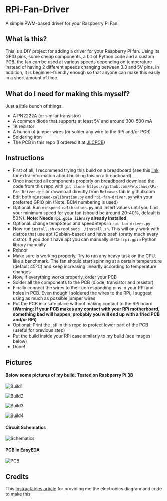 # RPi-Fan-Driver
A simple PWM-based driver for your Raspberry Pi Fan

## What is this?
This is a DIY project for adding a driver for your Raspberry Pi fan. Using its GPIO pins, some cheap components, a bit of Python code and a custom PCB, the fan can be used at various speeds depending on temperature instead of having 2 different speeds changing between 3.3 and 5V pins. In addition, it is beginner-friendly enough so that anyone can make this easily in a short amount of time.

## What do I need for making this myself?
Just a little bunch of things:

- A PN2222A (or similar transistor)
- A common diode that supports at least 5V and around 300-500 mA
- 1K resistor
- A bunch of jumper wires (or solder any wire to the RPi and/or PCB)
- Soldering iron
- The PCB in this repo (I ordered it at [JLCPCB](https://jlcpcb.com))

## Instructions
- First of all, I recommend trying this build on a breadboard (see this [link](https://www.instructables.com/PWM-Regulated-Fan-Based-on-CPU-Temperature-for-Ras/) for extra information about building this on a breadboard)
- Once inserted all components properly on breadboard download the code from this repo with `git clone https://github.com/Pelochus/RPi-Fan-Driver.git` or download directly from `Releases` tab in github.com
- Edit both `minspeed-calibration.py` and `rpi-fan-driver.py` with your preferred GPIO pin (Note: BCM numbering is used)
- Optional: Run `minspeed-calibration.py` and insert values until you find your minimum speed for your fan (should be around 20-40%, default is 50%). **Note: Needs `rpi.gpio library` already installed**
- Optional: change tempSteps and speedSteps in `rpi-fan-driver.py`
- Now run `install.sh` as root `sudo ./install.sh`. This will only work with distros that use apt (Debian-based) and have bash (pretty much every distro). If you don't have apt you can manually install `rpi.gpio` Python library manually
- Reboot
- Make sure is working properly. Try to run any heavy task on the CPU, like a benchmark. The fan should start spinning at a certain temperature (default 45ºC) and keep increasing linearlly according to temperature changes
- Now, if everything works properly, order your PCB
- Solder all the components to the PCB (diode, transistor and resistor)
- Finally connect the wires to their corresponding pins in your RPi and holes in PCB. Even though I soldered the wires to the RPi, I suggest using as much as possible jumper wires
- Put the PCB in a safe place without making contact to the RPi board **(Warning: If your PCB makes any contact with your RPi motherboard, something bad will happen, probably you will end up with a fried PCB and/or RPi)**
- Optional: Print the .stl in this repo to protect lower part of the PCB (useful for previous step)
- Put the build inside your RPi case similarly to my build (see images below)
- Done!

## Pictures
#### Below some pictures of my build. Tested on Rasbperry Pi 3B

![Build1](images/build1.jpg)

![Build2](images/build2.jpg)

![Build3](images/build3.jpg)

![Build4](images/build4.jpg)

#### Circuit Schematics

![Schematics](images/schematics.png)

#### PCB in EasyEDA

![PCB](images/pcb.png)

## Credits
This [Instructables article](https://www.instructables.com/PWM-Regulated-Fan-Based-on-CPU-Temperature-for-Ras/) for providing me the electronics diagram and code to make this

